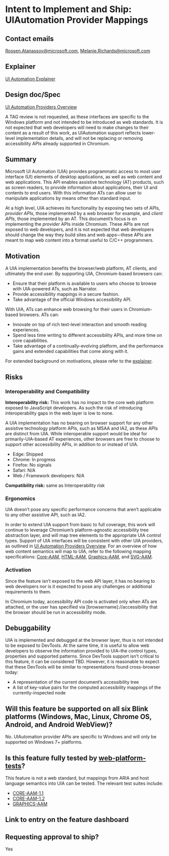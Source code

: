 # Intent to Implement and Ship: UIAutomation Provider Mappings

## Contact emails

Rossen.Atanassov@microsoft.com, Melanie.Richards@microsoft.com

## Explainer

[UI Automation Explainer](https://github.com/MicrosoftEdge/MSEdgeExplainers/blob/main/Accessibility/UIA/explainer.md)

## Design doc/Spec

[UI Automation Providers Overview](https://docs.microsoft.com/en-us/windows/desktop/winauto/uiauto-providersoverview)

A TAG review is not requested, as these interfaces are specific to the Windows platform and not intended to be introduced as web standards. It is not expected that web developers will need to make changes to their content as a result of this work, as UIAutomation support reflects lower-level implementation details, and will not be replacing or removing accessibility APIs already supported in Chromium.

## Summary

Microsoft UI Automation (UIA) provides programmatic access to most user interface (UI) elements of desktop applications, as well as web content and web applications. This API enables assistive technology (AT) products, such as screen readers, to provide information about applications, their UI and contents to end users. With this information ATs can allow user to manipulate applications by means other than standard input.

At a high level, UIA achieves its functionality by exposing two sets of APIs, *provider APIs*, those implemented by a web browser for example, and *client APIs*, those implemented by an AT. This document’s focus is on implementing the *provider* APIs inside Chromium. These APIs are not exposed to web developers, and it is not expected that web developers should change the way they build sites and web apps—these APIs are meant to map web content into a format useful to C/C++ programmers.

## Motivation

A UIA implementation benefits the browser/web platform, AT clients, and ultimately the end user.
By supporting UIA, Chromium-based browsers can:

* Ensure that their platform is available to users who choose to browse with UIA-powered ATs, such as Narrator.
* Provide accessibility mappings in a secure fashion.
* Take advantage of the official Windows accessibility API.

With UIA, ATs can enhance web browsing for their users in Chromium-based browsers. ATs can:

* Innovate on top of rich text-level interaction and smooth reading experiences.
* Spend less time writing to different accessibility APIs, and more time on core capabilities.
* Take advantage of a continually-evolving platform, and the performance gains and extended capabilities that come along with it.

For extended background on motivations, please refer to the [explainer](https://github.com/MicrosoftEdge/MSEdgeExplainers/blob/main/Accessibility/UIA/explainer.md).

## Risks

### Interoperability and Compatibility

**Interoperability risk:** This work has no impact to the core web platform exposed to JavaScript developers. As such the risk of introducing interoperability gaps in the web layer is low to none.

A UIA implementation has no bearing on browser support for any other assistive technology platform APIs, such as MSAA and IA2, as these APIs are distinct from UIA. While interoperable support would be ideal for primarily-UIA-based AT experiences, other browsers are free to choose to support other accessibility APIs, in addition to or instead of UIA.

* Edge: Shipped
* Chrome: In progress
* Firefox: No signals
* Safari: N/A
* Web / Framework developers: N/A

**Compatibility risk:** same as Interoperability risk

### Ergonomics

UIA doesn’t pose any specific performance concerns that aren’t applicable to any other assistive API, such as IA2.

In order to extend UIA support from basic to full coverage, this work will continue to leverage Chromium’s platform-agnostic accessibility tree abstraction layer, and will map tree elements to the appropriate UIA control types. Support of UIA interfaces will be consistent with other UIA providers, as outlined in [UI Automation Providers Overview](https://docs.microsoft.com/en-us/windows/desktop/winauto/uiauto-providersoverview). For an overview of how web content semantics will map to UIA, refer to the following mapping specifications: [Core-AAM](https://w3c.github.io/core-aam/), [HTML-AAM](https://w3c.github.io/html-aam/), [Graphics-AAM](https://w3c.github.io/graphics-aam/), and [SVG-AAM](https://w3c.github.io/svg-aam/).

### Activation

Since the feature isn’t exposed to the web API layer, it has no bearing to web developers nor is it expected to pose any challenges or additional requirements to them.

In Chromium today, accessibility API code is activated only when ATs are attached, or the user has specified via [browsername]://accessibility that the browser should be run in accessibility mode.

## Debuggability

UIA is implemented and debugged at the browser layer, thus is not intended to be exposed to DevTools. At the same time, it is useful to allow web developers to observe the information provided to UIA–the control types, properties and supported patterns. Since DevTools support isn’t critical to this feature, it can be considered TBD. However, it is reasonable to expect that these DevTools will be similar to representations found cross-browser today:

* A representation of the current document’s accessibility tree
* A list of key-value pairs for the computed accessibility mappings of the currently-inspected node

## Will this feature be supported on all six Blink platforms (Windows, Mac, Linux, Chrome OS, Android, and Android WebView)?

No. UIAutomation provider APIs are specific to Windows and will only be supported on Windows 7+ platforms.

## Is this feature fully tested by [web-platform-tests](https://chromium.googlesource.com/chromium/src/+/master/docs/testing/web_platform_tests.md)?

This feature is not a web standard, but mappings from ARIA and host language semantics into UIA can be tested. The relevant test suites include:

* [CORE-AAM-1.1](https://github.com/w3c/test-results/tree/gh-pages/core-aam-1.1)
* [CORE-AAM-1.2](https://github.com/w3c/test-results/tree/gh-pages/core-aam-1.2)
* [GRAPHICS-AAM](https://github.com/w3c/test-results/tree/gh-pages/graphics-aam)

## Link to entry on the feature dashboard

<TBD>

## Requesting approval to ship?

Yes
